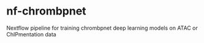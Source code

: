 # nf-chrombpnet
Nextflow pipeline for training chrombpnet deep learning models on ATAC or ChIPmentation data
